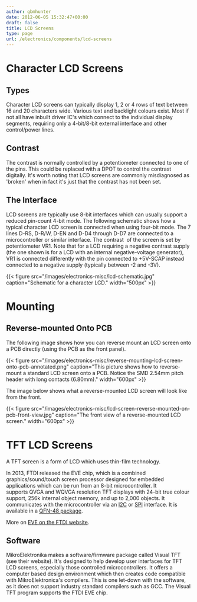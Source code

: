 ```yaml
---
author: gbmhunter
date: 2012-06-05 15:32:47+00:00
draft: false
title: LCD Screens
type: page
url: /electronics/components/lcd-screens
---
```


# Character LCD Screens




## Types


Character LCD screens can typically display 1, 2 or 4 rows of text between 16 and 20 characters wide. Various text and backlight colours exist. Most if not all have inbuilt driver IC's which connect to the individual display segments, requiring only a 4-bit/8-bit external interface and other control/power lines.


## Contrast


The contrast is normally controlled by a potentiometer connected to one of the pins. This could be replaced with a DPOT to control the contrast digitally. It's worth noting that LCD screens are commonly misdiagnosed as 'broken' when in fact it's just that the contrast has not been set.


## The Interface


LCD screens are typically use 8-bit interfaces which can usually support a reduced pin-count 4-bit mode. The following schematic shows how a typical character LCD screen is connected when using four-bit mode. The 7 lines D-RS, D-R/W, D-EN and D-D4 through D-D7 are connected to a microcontroller or similar interface. The contrast  of the screen is set by potentiometer VR1. Note that for a LCD requiring a negative contrast supply (the one shown is for a LCD with an internal negative-voltage generator), VR1 is connected differently with the pin connected to +5V-SCAP instead connected to a negative supply (typically between -2 and -3V).

{{< figure src="/images/electronics-misc/lcd-schematic.jpg" caption="Schematic for a character LCD."  width="500px" >}}


# Mounting




## Reverse-mounted Onto PCB


The following image shows how you can reverse mount an LCD screen onto a PCB directly (using the PCB as the front panel).

{{< figure src="/images/electronics-misc/reverse-mounting-lcd-screen-onto-pcb-annotated.png" caption="This picture shows how to reverse-mount a standard LCD screen onto a PCB. Notice the SMD 2.54mm pitch header with long contacts (6.80mm)."  width="600px" >}}

The image below shows what a reverse-mounted LCD screen will look like from the front.

{{< figure src="/images/electronics-misc/lcd-screen-reverse-mounted-on-pcb-front-view.jpg" caption="The front view of a reverse-mounted LCD screen."  width="600px" >}}


# TFT LCD Screens


A TFT screen is a form of LCD which uses thin-film technology.

In 2013, FTDI released the EVE chip, which is a combined graphics/sound/touch screen processor designed for embedded applications which can be run from an 8-bit microcontroller. It supports QVGA and WQVGA resolution TFT displays with 24-bit true colour support, 256k internal object memory, and up to 2,000 objects. It communicates with the microcontroller via an [I2C](http://blog.mbedded.ninja/electronics/circuit-design/communication-protocols/i2c-protocol) or [SPI](http://blog.mbedded.ninja/electronics/circuit-design/communication-protocols/spi-protocol) interface. It is available in a [QFN-48 package](http://blog.mbedded.ninja/electronics/circuit-design/component-packages#qfn).

More on [EVE on the FTDI website](http://www.ftdichip.com/EVE.htm).


## Software


MikroElektronika makes a software/firmware package called Visual TFT (see their website). It's designed to help develop user interfaces for TFT LCD screens, especially those controlled microcontrollers. It offers a computer based design environment which then creates code compatible with MikroElektronica's compilers. This is one let-down with the software, as it does not support industry standard compilers such as GCC. The Visual TFT program supports the FTDI EVE chip.
